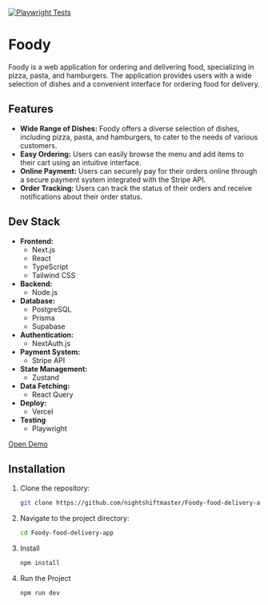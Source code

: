 [![Playwright Tests](https://github.com/nightshiftmaster/Foody-food-delivery-app/actions/workflows/playwright.yml/badge.svg)](https://github.com/nightshiftmaster/Foody-food-delivery-app/actions/workflows/playwright.yml)

# Foody

Foody is a web application for ordering and delivering food, specializing in pizza, pasta, and hamburgers. The application provides users with a wide selection of dishes and a convenient interface for ordering food for delivery.

## Features

- **Wide Range of Dishes:** Foody offers a diverse selection of dishes, including pizza, pasta, and hamburgers, to cater to the needs of various customers.
- **Easy Ordering:** Users can easily browse the menu and add items to their cart using an intuitive interface.
- **Online Payment:** Users can securely pay for their orders online through a secure payment system integrated with the Stripe API.
- **Order Tracking:** Users can track the status of their orders and receive notifications about their order status.

## Dev Stack

- **Frontend:**
  - Next.js
  - React
  - TypeScript
  - Tailwind CSS
- **Backend:**
  - Node.js
- **Database:**
  - PostgreSQL
  - Prisma
  - Supabase
- **Authentication:**
  - NextAuth.js
- **Payment System:**
  - Stripe API
- **State Management:**
  - Zustand
- **Data Fetching:**
  - React Query
- **Deploy:**
  - Vercel
- **Testing**
  - Playwright

[Open Demo](https://foody-app-gray.vercel.app)

## Installation

1. Clone the repository:

   ```bash
   git clone https://github.com/nightshiftmaster/Foody-food-delivery-app
   ```

2. Navigate to the project directory:

   ```bash
   cd Foody-food-delivery-app
   ```

3. Install

   ```bash
   npm install
   ```

4. Run the Project

   ```bash
   npm run dev
   ```
